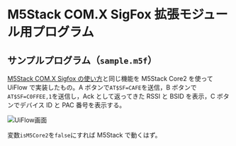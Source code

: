 # M5Stack COM.X SigFox 拡張モジュール用プログラム

## サンプルプログラム（`sample.m5f`）

[M5Stack COM.X Sigfox の使い方](https://www.kccs-iot.jp/20200918-technical/)と同じ機能を M5Stack Core2 を使って UiFlow で実装したもの。A ボタンで`AT$SF=CAFE`を送信，B ボタンで`AT$SF=C0FFEE,1`を送信し，Ack として返ってきた RSSI と BSID を表示，C ボタンでデバイス ID と PAC 番号を表示する。

![](https://i.gyazo.com/21567c08928185e52f093b2fa405babe.png 'UiFlow画面')

変数`isM5Core2`を`false`にすれば M5Stack で動くはず。
